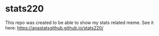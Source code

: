 # stats220
This repo was created to be able to show my stats related meme.
See it here:
https://anastatsgithub.github.io/stats220/
